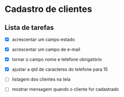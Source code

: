 # Cadastro de clientes

## Lista de tarefas

- [X] acrescentar um campo estado

- [X] acrescentar um campo de e-mail

- [X] tornar o campo nome e telefone obrigatório

- [X] ajustar a qtd de caracteres do telefone para 15

- [ ] listagem dos clientes na tela

- [ ] mostrar mensagem quando o cliente for cadastrado